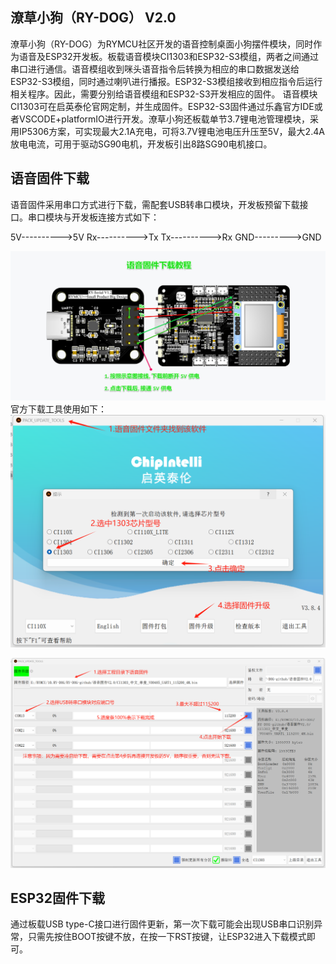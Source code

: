 ## 潦草小狗（RY-DOG） V2.0
潦草小狗（RY-DOG）为RYMCU社区开发的语音控制桌面小狗摆件模块，同时作为语音及ESP32开发板。板载语音模块CI1303和ESP32-S3模组，两者之间通过串口进行通信。语音模组收到咪头语音指令后转换为相应的串口数据发送给ESP32-S3模组，同时通过喇叭进行播报。ESP32-S3模组接收到相应指令后运行相关程序。因此，需要分别给语音模组和ESP32-S3开发相应的固件。
语音模块CI1303可在启英泰伦官网定制，并生成固件。ESP32-S3固件通过乐鑫官方IDE或者VSCODE+platformIO进行开发。潦草小狗还板载单节3.7锂电池管理模块，采用IP5306方案，可实现最大2.1A充电，可将3.7V锂电池电压升压至5V，最大2.4A放电电流，可用于驱动SG90电机，开发板引出8路SG90电机接口。
## 语音固件下载
语音固件采用串口方式进行下载，需配套USB转串口模块，开发板预留下载接口。串口模块与开发板连接方式如下：

5V---------->5V
Rx---------->Tx
Tx---------->Rx
GND--------->GND

![](images/download-voice-flash.jpeg)
官方下载工具使用如下：
![](images/语音固件下载工具设置.png)

![](images/语音固件下载工具.png)
## ESP32固件下载
通过板载USB type-C接口进行固件更新，第一次下载可能会出现USB串口识别异常，只需先按住BOOT按键不放，在按一下RST按键，让ESP32进入下载模式即可。